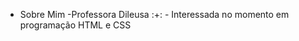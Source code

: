 - Sobre Mim
-Professora Dileusa
:+: - Interessada no momento em programação HTML e CSS


<!---
DileusaCamargo/DileusaCamargo is a ✨ special ✨ repository because its `README.md` (this file) appears on your GitHub profile.
You can click the Preview link to take a look at your changes.
--->
